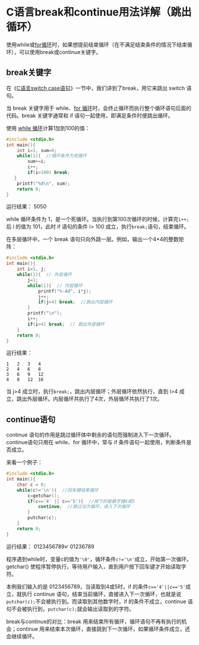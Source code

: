 # C语言break和continue用法详解（跳出循环）

使用while或[for循环](http://c.biancheng.net/view/172.html)时，如果想提前结束循环（在不满足结束条件的情况下结束循环），可以使用break或continue关键字。

## break关键字

在《[C语言switch case语句](http://c.biancheng.net/view/1808.html)》一节中，我们讲到了break，用它来跳出 switch 语句。

当 break 关键字用于 while、[for 循环](http://c.biancheng.net/view/172.html)时，会终止循环而执行整个循环语句后面的代码。break 关键字通常和 if 语句一起使用，即满足条件时便跳出循环。

使用 [while 循环](http://c.biancheng.net/view/180.html)计算1加到100的值：

```c
#include <stdio.h>
int main(){
    int i=1, sum=0;
    while(1){  //循环条件为死循环
        sum+=i;
        i++;
        if(i>100) break;
   }
    printf("%d\n", sum);
    return 0;
}
```

运行结果：
5050

while 循环条件为 1，是一个死循环。当执行到第100次循环的时候，计算完`i++;`后 i 的值为 101，此时 if 语句的条件 i> 100 成立，执行`break;`语句，结束循环。

在多层循环中，一个 break 语句只向外跳一层。例如，输出一个4*4的整数矩阵：

```c
#include <stdio.h>
int main(){
    int i=1, j;
    while(1){  // 外层循环
        j=1;
        while(1){  // 内层循环
            printf("%-4d", i*j);
            j++;
            if(j>4) break;  //跳出内层循环
        }
        printf("\n");
        i++;
        if(i>4) break;  // 跳出外层循环
    }
    return 0;
}
```

运行结果：

```
1   2   3   4
2   4   6   8
3   6   9   12
4   8   12  16
```

当 j>4 成立时，执行`break;`，跳出内层循环；外层循环依然执行，直到 i>4 成立，跳出外层循环。内层循环共执行了4次，外层循环共执行了1次。

## continue语句

continue 语句的作用是跳过循环体中剩余的语句而强制进入下一次循环。continue语句只用在 while、for 循环中，常与 if 条件语句一起使用，判断条件是否成立。

来看一个例子：

```c
#include <stdio.h>
int main(){
    char c = 0;
    while(c!='\n'){  //回车键结束循环
        c=getchar();
        if(c=='4' || c=='5'){  //按下的是数字键4或5
            continue;  //跳过当次循环，进入下次循环
        }
        putchar(c);
    }
    return 0;
}
```

运行结果：
0123456789↙
01236789

程序遇到while时，变量c的值为`'\0'`，循环条件`c!='\n'`成立，开始第一次循环。getchar() 使程序暂停执行，等待用户输入，直到用户按下回车键才开始读取字符。

本例我们输入的是 0123456789，当读取到4或5时，if 的条件`c=='4'||c=='5'`成立，就执行 continue 语句，结束当前循环，直接进入下一次循环，也就是说`putchar(c);`不会被执行到。而读取到其他数字时，if 的条件不成立，continue 语句不会被执行到，`putchar(c);`就会输出读取到的字符。

break与continue的对比：break 用来结束所有循环，循环语句不再有执行的机会；continue 用来结束本次循环，直接跳到下一次循环，如果循环条件成立，还会继续循环。
